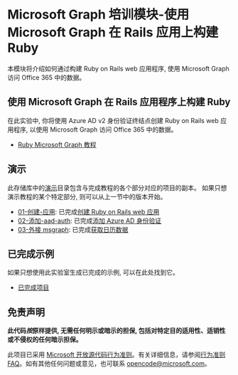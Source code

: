 # <a name="microsoft-graph-training-module---build-ruby-on-rails-apps-with-microsoft-graph"></a>Microsoft Graph 培训模块-使用 Microsoft Graph 在 Rails 应用上构建 Ruby

本模块将介绍如何通过构建 Ruby on Rails web 应用程序, 使用 Microsoft Graph 访问 Office 365 中的数据。

## <a name="lab---build-ruby-on-rails-apps-with-microsoft-graph"></a>使用 Microsoft Graph 在 Rails 应用程序上构建 Ruby

在此实验中, 你将使用 Azure AD v2 身份验证终结点创建 Ruby on Rails web 应用程序, 以使用 Microsoft Graph 访问 Office 365 中的数据。

- [Ruby Microsoft Graph 教程](https://docs.microsoft.com/graph/training/ruby-tutorial)

## <a name="demos"></a>演示

此存储库中的[演示](./Demos)目录包含与完成教程的各个部分对应的项目的副本。 如果只想演示教程的某个特定部分, 则可以从上一节中的版本开始。

- [01-创建-应用](Demos/01-create-app): 已完成[创建 Ruby on Rails web 应用](https://docs.microsoft.com/graph/training/ruby-tutorial?tutorial-step=1)
- [02-添加-aad-auth](Demos/02-add-aad-auth): 已完成[添加 Azure AD 身份验证](https://docs.microsoft.com/graph/training/ruby-tutorial?tutorial-step=3)
- [03-外接 msgraph](Demos/03-add-msgraph): 已完成[获取日历数据](https://docs.microsoft.com/graph/training/ruby-tutorial?tutorial-step=4)

## <a name="completed-sample"></a>已完成示例

如果只想使用此实验室生成已完成的示例, 可以在此处找到它。

- [已完成项目](Demos/03-add-msgraph)

## <a name="disclaimer"></a>免责声明

**此代码*按*原样提供, 无需任何明示或暗示的担保, 包括对特定目的适用性、适销性或不侵权的任何暗示担保。**

此项目已采用 [Microsoft 开放源代码行为准则](https://opensource.microsoft.com/codeofconduct/)。有关详细信息，请参阅[行为准则 FAQ](https://opensource.microsoft.com/codeofconduct/faq/)。如有其他任何问题或意见，也可联系 [opencode@microsoft.com](mailto:opencode@microsoft.com)。